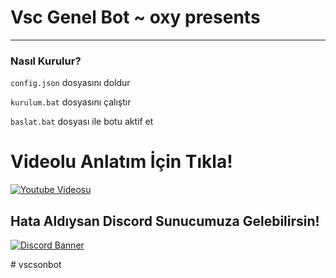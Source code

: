 # Vsc Genel Bot ~ oxy presents
---

### Nasıl Kurulur?

`config.json` dosyasını doldur

`kurulum.bat` dosyasını çalıştır

`baslat.bat` dosyası ile botu aktif et


# Videolu Anlatım İçin Tıkla!

[![Youtube Videosu](https://img.youtube.com/vi/0p4UkfppsuQ/0.jpg)](https://www.youtube.com/watch?v=0p4UkfppsuQ)

## Hata Aldıysan Discord Sunucumuza Gelebilirsin!

[![Discord Banner](https://api.weblutions.com/discord/invite/vsc/)](https://discord.gg/vsc)

#   v s c s o n b o t  
 